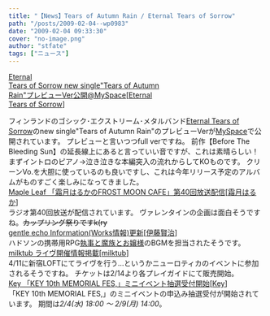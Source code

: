 ```yaml
---
title: "【News】Tears of Autumn Rain / Eternal Tears of Sorrow"
path: "/posts/2009-02-04--wp0983"
date: "2009-02-04 09:33:30"
cover: "no-image.png"
author: "stfate"
tags: ["ニュース"]
---
```


<style type="text/css">
<!--
p {white-space: pre-wrap};
-->
</style>

<a class="topics" href="http://eternaltears.info/cms/index.php" target="_blank">Eternal Tears of Sorrow new single"Tears of Autumn Rain"プレビューVer公開@MySpace</a><span class="junre">[<a href="http://eternaltears.info/cms/index.php" target="_blank">Eternal Tears of Sorrow</a>]</span>
<div class="news">フィンランドのゴシック･エクストリーム･メタルバンド<a href="http://eternaltears.info/cms/index.php" target="_blank">Eternal Tears of Sorrow</a>のnew single"Tears of Autumn Rain"のプレビューVerが<a href="http://www.myspace.com/etos1" target="_blank">MySpace</a>で公開されています。
プレビューと言いつつfull verですね。
前作【Before The Bleeding Sun】の延長線上にあると言っていい音ですが、これは素晴らしい！
まずイントロのピアノ→泣き泣きな本編突入の流れからしてKOものです。
クリーンVo.を大胆に使っているのも良いですし、これは今年リリース予定のアルバムがものすごく楽しみになってきました。</div>
<a class="topics" href="http://www.timerocket.co.jp/fmc/" target="_blank">Maple Leaf 「霜月はるかのFROST MOON CAFE」第40回放送配信</a><span class="junre">[<a href="http://shimotsukin.com/" target="_blank">霜月はるか</a>]</span>
<div class="news">ラジオ第40回放送が配信されています。
ヴァレンタインの企画は面白そうですね。<del>カップリング祭りですk(ry</del></div>
<a class="topics" href="http://www.gentleecho.net/info.html" target="_blank">gentle echo Information(Works情報)更新</a><span class="junre">[<a href="http://www.gentleecho.net/" target="_blank">伊藤賢治</a>]</span>
<div class="news">ハドソンの携帯用RPG<a href="http://www.hudson.co.jp/mobile/ykeitai/shitsuji/index.html" target="_blank">執事と魔族とお嬢様</a>のBGMを担当されたそうです。</div>
<a class="topics" href="http://www.milktub.com/" target="_blank">milktub ライヴ開催情報掲載</a><span class="junre">[<a href="http://www.milktub.com/" target="_blank">milktub</a>]</span>
<div class="news">4/11に新宿LOFTにてライヴを行う…というかニューロティカのイベントに参加されるそうですね。
チケットは2/14より各プレイガイドにて販売開始。</div>
<a class="topics" href="http://key.visualarts.gr.jp/10thfes/" target="_blank">Key 「KEY 10th MEMORIAL FES,」ミニイベント抽選受付開始</a><span class="junre">[<a href="http://key.visualarts.gr.jp/" target="_blank">Key</a>]</span>
<div class="news">「KEY 10th MEMORIAL FES,」のミニイベントの申込み抽選受付が開始されています。
期間は<em>2/4(水) 18:00 ～ 2/9(月) 14:00</em>。</div>
